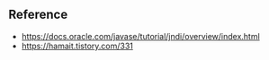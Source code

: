 ## Reference
- <https://docs.oracle.com/javase/tutorial/jndi/overview/index.html>
- <https://hamait.tistory.com/331>